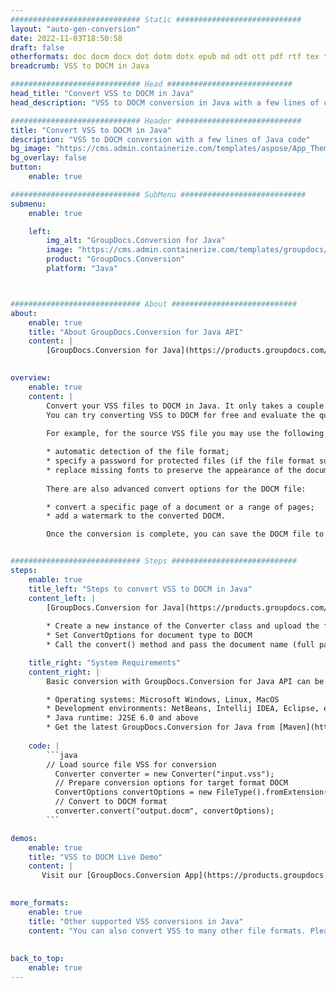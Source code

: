 ```yaml
---
############################# Static ############################
layout: "auto-gen-conversion"
date: 2022-11-03T18:50:58
draft: false
otherformats: doc docm docx dot dotm dotx epub md odt ott pdf rtf tex txt vdx vsdm vsdx vssm vssx vstm vstx vsx vtx xps
breadcrumb: VSS to DOCM in Java

############################# Head ############################
head_title: "Convert VSS to DOCM in Java"
head_description: "VSS to DOCM conversion in Java with a few lines of code. Convert over 160 file formats using the GroupDocs document conversion API for Java"

############################# Header ############################
title: "Convert VSS to DOCM in Java"
description: "VSS to DOCM conversion with a few lines of Java code"
bg_image: "https://cms.admin.containerize.com/templates/aspose/App_Themes/V3/images/bg/header1.png"
bg_overlay: false
button:
    enable: true

############################# SubMenu ############################
submenu:
    enable: true

    left:
        img_alt: "GroupDocs.Conversion for Java"
        image: "https://cms.admin.containerize.com/templates/groupdocs/images/product-logos/90x90-noborder/groupdocs-conversion-java.png"
        product: "GroupDocs.Conversion"
        platform: "Java"



############################# About ############################
about:
    enable: true
    title: "About GroupDocs.Conversion for Java API"
    content: |
        [GroupDocs.Conversion for Java](https://products.groupdocs.com/conversion/java/) is an advanced file format conversion API for converting between popular image and document formats such as Microsoft Office, OpenDocument, PDF, HTML, email, CAD. and much more with just a few lines of code. The native API automatically detects the formats of the original documents and offers many options for customizing the converted documents. Along with the function of extracting information from a document, it also supports caching of the conversion results to the local disk by default. However, any type of cache storage can be supported by implementing the appropriate interfaces - Amazon S3, Dropbox, Google Drive, Windows Azure, Reddis, or any others.
    

overview:
    enable: true
    content: |
        Convert your VSS files to DOCM in Java. It only takes a couple of lines of Java code on any platform of your choice, such as Windows, Linux, macOS.
        You can try converting VSS to DOCM for free and evaluate the quality of the conversion results. Along with simple file conversion scripts, you can try more sophisticated options for loading the VSS source file and storing the DOCM output. 
        
        For example, for the source VSS file you may use the following load options:

        * automatic detection of the file format;
        * specify a password for protected files (if the file format supports it);
        * replace missing fonts to preserve the appearance of the document.
        
        There are also advanced convert options for the DOCM file:

        * convert a specific page of a document or a range of pages;
        * add a watermark to the converted DOCM.

        Once the conversion is complete, you can save the DOCM file to your local file path or to any third party storage such as FTP, Amazon S3, Google Drive, Dropbox etc. Please note - to convert VSS to DOCM, you do not need to install any additional software, such as MS Office, Open Office, Adobe Acrobat Reader etc.


############################# Steps ############################
steps:
    enable: true
    title_left: "Steps to convert VSS to DOCM in Java"
    content_left: |
        [GroupDocs.Conversion for Java](https://products.groupdocs.com/conversion/java/) allows developers to easily convert VSS file to DOCM with a few lines of code.
        
        * Create a new instance of the Converter class and upload the file VSS with the full path
        * Set ConvertOptions for document type to DOCM
        * Call the convert() method and pass the document name (full path) and format (DOCM) as a parameter

    title_right: "System Requirements"
    content_right: |
        Basic conversion with GroupDocs.Conversion for Java API can be done with just a few lines of code. Our APIs are supported on all major platforms and operating systems. Before executing the code below, make sure you have the following prerequisites installed on your system.

        * Operating systems: Microsoft Windows, Linux, MacOS
        * Development environments: NetBeans, Intellij IDEA, Eclipse, etc.
        * Java runtime: J2SE 6.0 and above
        * Get the latest GroupDocs.Conversion for Java from [Maven](https://repository.groupdocs.com/webapp/#/artifacts/browse/tree/General/repo/com/groupdocs/groupdocs-conversion)
         
    code: |
        ```java    
        // Load source file VSS for conversion
          Converter converter = new Converter("input.vss");
          // Prepare conversion options for target format DOCM
          ConvertOptions convertOptions = new FileType().fromExtension("docm").getConvertOptions();
          // Convert to DOCM format
          converter.convert("output.docm", convertOptions);
        ```

demos:
    enable: true
    title: "VSS to DOCM Live Demo"
    content: |
       Visit our [GroupDocs.Conversion App](https://products.groupdocs.app/conversion/family) website and try VSS to DOCM conversion now. The free demo has the following benefits
          

more_formats:
    enable: true
    title: "Other supported VSS conversions in Java"
    content: "You can also convert VSS to many other file formats. Please see the list below."
       
       
back_to_top:
    enable: true
---
```

